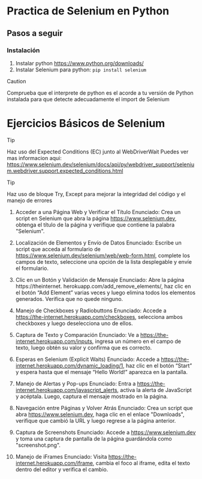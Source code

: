 # Practica de Selenium en Python

## Pasos a seguir

### Instalación

1. Instalar python https://www.python.org/downloads/
2. Instalar Selenium para python: `pip install selenium`

>[!CAUTION]
>Comprueba que el interprete de python es el acorde a tu versión de Python instalada para que detecte adecuadamente el import de Selenium

# Ejercicios Básicos de Selenium

>[!TIP]
>Haz uso del Expected Conditions (EC) junto al WebDriverWait
>Puedes ver mas informacion aqui: https://www.selenium.dev/selenium/docs/api/py/webdriver_support/selenium.webdriver.support.expected_conditions.html

>[!TIP]
>Haz uso de bloque Try, Except para mejorar la integridad del código y el manejo de errores 

1. Acceder a una Página Web y Verificar el Título
   Enunciado: Crea un script en Selenium que abra la página
   https://www.selenium.dev, obtenga el título de la página y verifique que
   contiene la palabra "Selenium".

2. Localización de Elementos y Envío de Datos
   Enunciado: Escribe un script que acceda al formulario de
   https://www.selenium.dev/selenium/web/web-form.html, complete los campos
   de texto, seleccione una opción de la lista desplegable y envíe el formulario.

3. Clic en un Botón y Validación de Mensaje
   Enunciado: Abre la página https://theinternet.
   herokuapp.com/add_remove_elements/, haz clic en el botón “Add
   Element” varias veces y luego elimina todos los elementos generados. Verifica que no quede ninguno.

4. Manejo de Checkboxes y Radiobuttons
   Enunciado: Accede a https://the-internet.herokuapp.com/checkboxes,
   selecciona ambos checkboxes y luego deselecciona uno de ellos.

5. Captura de Texto y Comparación
   Enunciado: Ve a https://the-internet.herokuapp.com/inputs, ingresa un número en el campo de texto, luego obtén su valor y confirma que es correcto.

6. Esperas en Selenium (Explicit Waits)
   Enunciado: Accede a https://the-internet.herokuapp.com/dynamic_loading/1,
   haz clic en el botón “Start” y espera hasta que el mensaje “Hello World!” aparezca en la pantalla.

7. Manejo de Alertas y Pop-ups
   Enunciado: Entra a https://the-internet.herokuapp.com/javascript_alerts, activa la alerta de JavaScript y acéptala. Luego, captura el mensaje mostrado en la
   página.

8. Navegación entre Páginas y Volver Atrás
   Enunciado: Crea un script que abra https://www.selenium.dev, haga clic en el enlace "Downloads", verifique que cambió la URL y luego regrese a la página
   anterior.

9. Captura de Screenshots
   Enunciado: Accede a https://www.selenium.dev y toma una captura de pantalla de la página guardándola como "screenshot.png".

10. Manejo de iFrames
    Enunciado: Visita https://the-internet.herokuapp.com/iframe, cambia el foco al iframe, edita el texto dentro del editor y verifica el cambio.
